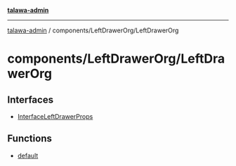 [**talawa-admin**](../../../README.md)

***

[talawa-admin](../../../README.md) / components/LeftDrawerOrg/LeftDrawerOrg

# components/LeftDrawerOrg/LeftDrawerOrg

## Interfaces

- [InterfaceLeftDrawerProps](interfaces/InterfaceLeftDrawerProps.md)

## Functions

- [default](functions/default.md)
